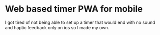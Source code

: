 # Web based timer PWA for mobile

I got tired of not being able to set up a timer that would end with no sound and haptic feedback only on ios so I made my own.
